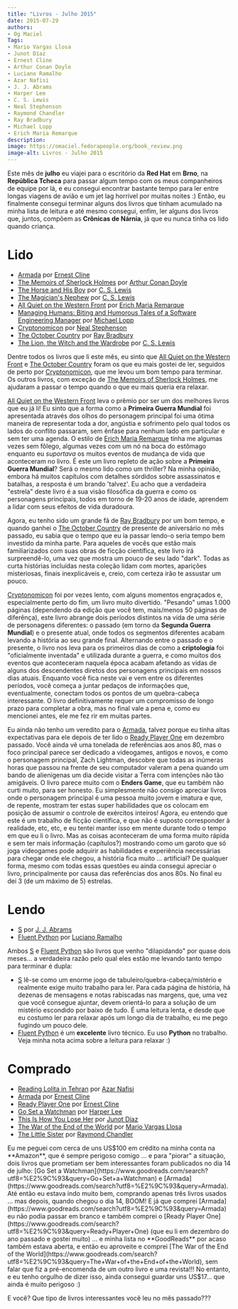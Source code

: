 ```yaml
---
title: "Livros - Julho 2015"
date: 2015-07-29
authors:
- Og Maciel
Tags:
- Mario Vargas Llosa
- Junot Díaz
- Ernest Cline
- Arthur Conan Doyle
- Luciano Ramalho
- Azar Nafisi
- J. J. Abrams
- Harper Lee
- C. S. Lewis
- Neal Stephenson
- Raymond Chandler
- Ray Bradbury
- Michael Lopp
- Erich Maria Remarque
description:
image: https://omaciel.fedorapeople.org/book_review.png
image-alt: Livros - Julho 2015
---
```


Este mês de **julho** eu viajei para o escritório da **Red Hat** em **Brno**,
na **República Tcheca** para passar algum tempo com os meus companheiros de
equipe por lá, e eu consegui encontrar bastante tempo para ler entre longas
viagens de avião e um jet lag horrível por muitas noites :) Então, eu
finalmente consegui terminar alguns dos livros que tinham acumulado na minha
lista de leitura e até mesmo consegui, enfim, ler alguns dos livros que,
juntos, compõem as **Crônicas de Nárnia**, já que eu nunca tinha os lido quando
criança.

# Lido

- [Armada](https://www.goodreads.com/search?utf8=%E2%9C%93&query=Armada)
  por [Ernest
  Cline](https://www.goodreads.com/search?utf8=%E2%9C%93&query=Ernest+Cline)
- [The Memoirs of Sherlock
  Holmes](https://www.goodreads.com/search?utf8=%E2%9C%93&query=The+Memoirs+of+Sherlock+Holmes)
  por [Arthur Conan
  Doyle](https://www.goodreads.com/search?utf8=%E2%9C%93&query=Arthur+Conan+Doyle)
- [The Horse and His
  Boy](https://www.goodreads.com/search?utf8=%E2%9C%93&query=The+Horse+and+His+Boy)
  por [C. S.
  Lewis](https://www.goodreads.com/search?utf8=%E2%9C%93&query=C.+S.+Lewis)
- [The Magician's
  Nephew](https://www.goodreads.com/search?utf8=%E2%9C%93&query=The+Magician's+Nephew)
  por [C. S.
  Lewis](https://www.goodreads.com/search?utf8=%E2%9C%93&query=C.+S.+Lewis)
- [All Quiet on the Western
  Front](https://www.goodreads.com/search?utf8=%E2%9C%93&query=All+Quiet+on+the+Western+Front)
  por [Erich Maria
  Remarque](https://www.goodreads.com/search?utf8=%E2%9C%93&query=Erich+Maria+Remarque)
- [Managing Humans: Biting and Humorous Tales of a Software
  Engineering Manager](https://www.goodreads.com/search?utf8=%E2%9C%93&query=Managing+Humans:+Biting+and+Humorous+Tales+of+a+Software+Engineering+Manager) por [Michael
  Lopp](https://www.goodreads.com/search?utf8=%E2%9C%93&query=Michael+Lopp)
- [Cryptonomicon](https://www.goodreads.com/search?utf8=%E2%9C%93&query=Cryptonomicon)
  por [Neal
  Stephenson](https://www.goodreads.com/search?utf8=%E2%9C%93&query=Neal+Stephenson)
- [The October
  Country](https://www.goodreads.com/search?utf8=%E2%9C%93&query=The+October+Country)
  por [Ray
  Bradbury](https://www.goodreads.com/search?utf8=%E2%9C%93&query=Ray+Bradbury)
- [The Lion, the Witch and the
  Wardrobe](https://www.goodreads.com/search?utf8=%E2%9C%93&query=The+Lion,+the+Witch+and+the+Wardrobe)
  por [C. S.
  Lewis](https://www.goodreads.com/search?utf8=%E2%9C%93&query=C.+S.+Lewis)

Dentre todos os livros que li este mês, eu sinto que [All Quiet on the Western
Front](https://www.goodreads.com/search?utf8=%E2%9C%93&query=All+Quiet+on+the+Western+Front)
e [The October
Country](https://www.goodreads.com/search?utf8=%E2%9C%93&query=The+October+Country)
foram os que eu mais gostei de ler, seguidos de perto por
[Cryptonomicon](https://www.goodreads.com/search?utf8=%E2%9C%93&query=Cryptonomicon),
que me levou um bom tempo para terminar. Os outros livros, com exceção de [The
Memoirs of Sherlock
Holmes](https://www.goodreads.com/search?utf8=%E2%9C%93&query=The+Memoirs+of+Sherlock+Holmes),
me ajudaram a passar o tempo quando o que eu mais queria era relaxar.

[All Quiet on the Western
Front](https://www.goodreads.com/search?utf8=%E2%9C%93&query=All+Quiet+on+the+Western+Front)
leva o prêmio por ser um dos melhores livros que eu já li! Eu sinto que a forma
como a **Primeira Guerra Mundial** foi apresentada através dos olhos do
personagem principal foi uma ótima maneira de representar toda a dor, angústia
e sofrimento pelo qual todos os lados do conflito passaram, sem ênfase para
nenhum lado em particular e sem ter uma agenda. O estilo de [Erich Maria
Remarque](https://www.goodreads.com/search?utf8=%E2%9C%93&query=Erich+Maria+Remarque)
tinha me algumas vezes sem fôlego, algumas vezes com um nó na boca do estômago
enquanto eu *suportava* os muitos eventos de mudança de vida que aconteceram no
livro. É este um livro repleto de ação sobre a **Primeira Guerra Mundial**?
Será o mesmo lido como um thriller? Na minha opinião, embora há muitos
capítulos com detalhes sórdidos sobre assassinatos e batalhas, a resposta é um
brando 'talvez'. Eu acho que a verdadeira "estrela" deste livro é a sua visão
filosófica da guerra e como os personagens principais, todos em torno de 19-20
anos de idade, aprendem a lidar com seus efeitos de vida duradoura.

Agora, eu tenho sido um grande fã de [Ray
Bradbury](https://www.goodreads.com/search?utf8=%E2%9C%93&query=Ray+Bradbury)
por um bom tempo, e quando ganhei o [The October
Country](https://www.goodreads.com/search?utf8=%E2%9C%93&query=The+October+Country)
de presente de aniversário no mês passado, eu sabia que o tempo que eu ia
passar lendo-o seria tempo bem investido da minha parte. Para aqueles de vocês
que estão mais familiarizados com suas obras de ficção científica, este livro
irá surpreendê-lo, uma vez que mostra um pouco de seu lado "dark". Todas as
curta histórias incluídas nesta coleção lidam com mortes, aparições
misteriosas, finais inexplicáveis ​​e, creio, com certeza irão te
assustar um pouco.

[Cryptonomicon](https://www.goodreads.com/search?utf8=%E2%9C%93&query=Cryptonomicon)
foi por vezes lento, com alguns momentos engraçados e, especialmente perto do
fim, um livro muito divertido. "Pesando" umas 1.000 páginas (dependendo da
edição que você tem, mais/menos 50 páginas de diferênça), este livro abrange
dois períodos distintos na vida de uma série de personagens diferentes: o
passado (em torno da **Segunda Guerra Mundial**) e o presente atual, onde todos
os segmentos diferentes acabam levando a história ao seu grande final.
Alternando entre o passado e o presente, o livro nos leva para os primeiros
dias de como a **criptologia** foi "oficialmente inventada" e utilizada durante
a guerra, e como muitos dos eventos que aconteceram naquela época acabam
afetando as vidas de alguns dos descendentes diretos dos personagens principais
em nossos dias atuais. Enquanto você fica neste vai e vem entre os diferentes
períodos, você começa a juntar pedaços de informações que, eventualmente,
conectam todos os pontos de um quebra-cabeça interessante. O livro
definitivamente requer um compromisso de longo prazo para completar a obra, mas
no final vale a pena e, como eu mencionei antes, ele me fez rir em muitas
partes.

Eu ainda não tenho um veredito para o
[Armada](https://www.goodreads.com/search?utf8=%E2%9C%93&query=Armada), talvez
porque eu tinha altas expectativas para ele depois de ter lido o [Ready Player
One](https://www.goodreads.com/search?utf8=%E2%9C%93&query=Ready+Player+One) em
dezembro passado. Você ainda vê uma tonelada de referências aos anos 80, mas o
foco principal parece ser dedicado a videogames, antigos e novos, e como o
personagem principal, Zach Lightman, descobre que todas as inúmeras horas que
passou na frente de seu computador valeram a pena quando um bando de
alienígenas um dia decide visitar a Terra com intenções não tão amigáveis. O
livro parece muito com o **Enders Game**, que eu também não curti muito, para
ser honesto. Eu simplesmente não consigo apreciar livros onde o personagem
principal é uma pessoa muito jovem e imatura e que, de repente, mostram ter
estas super habilidades que os colocam em posição de assumir o controle de
exércitos inteiros! Agora, eu entendo que este é um trabalho de ficção
científica, e que não é suposto corresponder à realidade, etc, etc, e eu tentei
manter isso em mente durante todo o tempo em que eu li o livro. Mas as coisas
aconteceram de uma forma muito rápida e sem ter mais informação (capítulos?)
mostrando como um garoto que só joga videogames pode adquirir as habilidades e
experiência necessárias para chegar onde ele chegou, a história fica muito ...
artificial? De qualquer forma, mesmo com todas essas questões eu ainda consegui
apreciar o livro, principalmente por causa das referências dos anos 80s. No
final eu dei 3 (de um máximo de 5) estrelas.

# Lendo

- [S](https://www.goodreads.com/search?utf8=%E2%9C%93&query=S) por
  [J. J.
  Abrams](https://www.goodreads.com/search?utf8=%E2%9C%93&query=J.+J.+Abrams)
- [Fluent
  Python](https://www.goodreads.com/search?utf8=%E2%9C%93&query=Fluent+Python)
  por [Luciano
  Ramalho](https://www.goodreads.com/search?utf8=%E2%9C%93&query=Luciano+Ramalho)

Ambos [S](https://www.goodreads.com/search?utf8=%E2%9C%93&query=S) e [Fluent
Python](https://www.goodreads.com/search?utf8=%E2%9C%93&query=Fluent+Python)
são livros que venho "dilapidando" por quase dois meses... a verdadeira razão
pelo qual eles estão me levando tanto tempo para terminar é dupla:

- [S](https://www.goodreads.com/search?utf8=%E2%9C%93&query=S) lê-se
  como um enorme jogo de tabuleiro/quebra-cabeça/mistério e realmente
  exige muito trabalho para ler. Para cada página de história, há
  dezenas de mensagens e notas rabiscadas nas margens, que, uma vez
  que você consegue ajuntar, devem orientá-lo para a solução de um
  mistério escondido por baixo de tudo. É uma leitura lenta, e desde
  que eu costumo ler para relaxar após um longo dia de trabalho, eu me
  pego fugindo um pouco dele.
- [Fluent
  Python](https://www.goodreads.com/search?utf8=%E2%9C%93&query=Fluent+Python)
  é um **excelente** livro técnico. Eu uso **Python** no trabalho.
  Veja minha nota acima sobre a leitura para relaxar :)

# Comprado

- [Reading Lolita in
  Tehran](https://www.goodreads.com/search?utf8=%E2%9C%93&query=Reading+Lolita+in+Tehran)
  por [Azar
  Nafisi](https://www.goodreads.com/search?utf8=%E2%9C%93&query=Azar+Nafisi)
- [Armada](https://www.goodreads.com/search?utf8=%E2%9C%93&query=Armada)
  por [Ernest
  Cline](https://www.goodreads.com/search?utf8=%E2%9C%93&query=Ernest+Cline)
- [Ready Player
  One](https://www.goodreads.com/search?utf8=%E2%9C%93&query=Ready+Player+One)
  por [Ernest
  Cline](https://www.goodreads.com/search?utf8=%E2%9C%93&query=Ernest+Cline)
- [Go Set a
  Watchman](https://www.goodreads.com/search?utf8=%E2%9C%93&query=Go+Set+a+Watchman)
  por [Harper
  Lee](https://www.goodreads.com/search?utf8=%E2%9C%93&query=Harper+Lee)
- [This Is How You Lose
  Her](https://www.goodreads.com/search?utf8=%E2%9C%93&query=This+Is+How+You+Lose+Her)
  por [Junot
  Díaz](https://www.goodreads.com/search?utf8=%E2%9C%93&query=Junot+Díaz)
- [The War of the End of the
  World](https://www.goodreads.com/search?utf8=%E2%9C%93&query=The+War+of+the+End+of+the+World)
  por [Mario Vargas
  Llosa](https://www.goodreads.com/search?utf8=%E2%9C%93&query=Mario+Vargas+Llosa)
- [The Little
  Sister](https://www.goodreads.com/search?utf8=%E2%9C%93&query=The+Little+Sister)
  por [Raymond
  Chandler](https://www.goodreads.com/search?utf8=%E2%9C%93&query=Raymond+Chandler)

Eu me peguei com cerca de uns US$100 em crédito na minha conta na **Amazon**,
que é sempre perigoso comigo ... e para "piorar" a situação, dois livros que
prometiam ser bem interessantes foram publicados no dia 14 de julho: [Go Set a
Watchman](https://www.goodreads.com/search?utf8=%E2%9C%93&query=Go+Set+a+Watchman)
e [Armada](https://www.goodreads.com/search?utf8=%E2%9C%93&query=Armada). Até
então eu estava indo muito bem, comprando apenas três livros usados ... mas
depois, quando chegou o dia 14, BOOM! E já que comprei
[Armada](https://www.goodreads.com/search?utf8=%E2%9C%93&query=Armada) eu não
podia passar em branco e também comprei o [Ready Player
One](https://www.goodreads.com/search?utf8=%E2%9C%93&query=Ready+Player+One)
(que eu li em dezembro do ano passado e gostei muito) ... e minha lista no
**GoodReads** por acaso também estava aberta, e então eu aproveite e comprei
[The War of the End of the
World](https://www.goodreads.com/search?utf8=%E2%9C%93&query=The+War+of+the+End+of+the+World),
sem falar que fiz a pré-encomenda de um outro livro e uma revista!!! No
entanto, e eu tenho orgulho de dizer isso, ainda consegui guardar uns US$17...
que ainda é muito perigoso :)

E você? Que tipo de livros interessantes você leu no mês passado???

